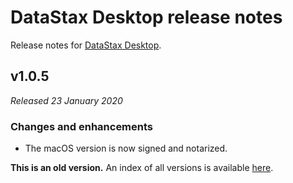 # DataStax Desktop release notes
Release notes for [DataStax Desktop](https://downloads.datastax.com/#desktop).

## v1.0.5

*Released 23 January 2020*

### Changes and enhancements

* The macOS version is now signed and notarized.

**This is an old version.** An index of all versions is available [here](https://github.com/datastax/release-notes/DataStax_Desktop/DataStax_Desktop.md).
